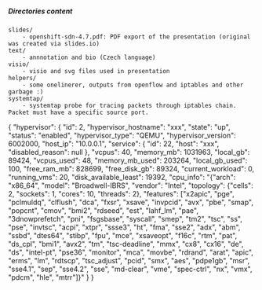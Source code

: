 ##### Directories content

```
slides/
	- openshift-sdn-4.7.pdf: PDF export of the presentation (original was created via slides.io)
text/
	- annnotation and bio (Czech language)
visio/
	- visio and svg files used in presentation
helpers/
	- some onelinerer, outputs from openflow and iptables and other garbage :)
systemtap/
	- systemtap probe for tracing packets through iptables chain. Packet must have a specific source port.
```

{
    "hypervisor": {
        "id": 2,
        "hypervisor_hostname": "xxx",
        "state": "up",
        "status": "enabled",
        "hypervisor_type": "QEMU",
        "hypervisor_version": 6002000,
        "host_ip": "10.0.0.1",
        "service": {
            "id": 22,
            "host": "xxx",
            "disabled_reason": null
        },
        "vcpus": 40,
        "memory_mb": 1031963,
        "local_gb": 89424,
        "vcpus_used": 48,
        "memory_mb_used": 203264,
        "local_gb_used": 100,
        "free_ram_mb": 828699,
        "free_disk_gb": 89324,
        "current_workload": 0,
        "running_vms": 20,
        "disk_available_least": 19392,
        "cpu_info": "{\"arch\": \"x86_64\", \"model\": \"Broadwell-IBRS\", \"vendor\": \"Intel\", \"topology\": {\"cells\": 2, \"sockets\": 1, \"cores\": 10, \"threads\": 2}, \"features\": [\"x2apic\", \"pge\", \"pclmuldq\", \"clflush\", \"dca\", \"fxsr\", \"xsave\", \"invpcid\", \"avx\", \"pbe\", \"smap\", \"popcnt\", \"cmov\", \"bmi2\", \"rdseed\", \"est\", \"lahf_lm\", \"pae\", \"3dnowprefetch\", \"pni\", \"fsgsbase\", \"syscall\", \"smep\", \"tm2\", \"tsc\", \"ss\", \"pse\", \"invtsc\", \"acpi\", \"xtpr\", \"ssse3\", \"ht\", \"fma\", \"sse2\", \"adx\", \"abm\", \"ssbd\", \"dtes64\", \"stibp\", \"fpu\", \"mce\", \"xsaveopt\", \"f16c\", \"rtm\", \"pat\", \"ds_cpl\", \"bmi1\", \"avx2\", \"tm\", \"tsc-deadline\", \"mmx\", \"cx8\", \"cx16\", \"de\", \"ds\", \"intel-pt\", \"pse36\", \"monitor\", \"mca\", \"movbe\", \"rdrand\", \"arat\", \"apic\", \"erms\", \"lm\", \"rdtscp\", \"tsc_adjust\", \"pcid\", \"smx\", \"aes\", \"pdpe1gb\", \"msr\", \"sse4.1\", \"sep\", \"sse4.2\", \"sse\", \"md-clear\", \"vme\", \"spec-ctrl\", \"nx\", \"vmx\", \"pdcm\", \"hle\", \"mtrr\"]}"
    }
}
